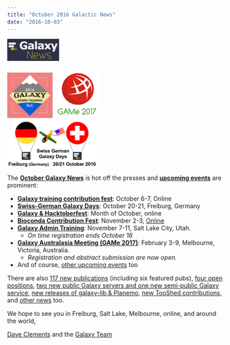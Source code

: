 ```yaml
---
title: "October 2016 Galactic News"
date: "2016-10-03"
---
```


<div class='right'>
<div class='right'><a href='/src/galaxy-updates/2016-10/index.md'><img src="/src/images/galaxy-logos/GalaxyNews.png" alt="Galaxy News" width=120 /></a></div><br />
<a href='/src/galaxy-updates/2016-10/index.md#galaxy-admin-training-november-7-11-salt-lake-city-utah'><img src="/src/images/logos/AdminTraining2016-500.png" alt="Galaxy Project Admin Training" width="105" /></a>
<a href='/src/galaxy-updates/2016-10/index.md#galaxy-australasia-meeting-game-2017-registration--abstract-submission-are-open'><img src="/src/images/logos/GAMeLogo200.png" alt="Galaxy Australasia Meeting 2017" width="105" /></a><br />
<div class='right'><a href='/src/galaxy-updates/2016-10/index.md#swiss-german-galaxy-days'><img src="/src/images/logos/SG2016T.V2_logo.png" alt="2016 Swiss German Galaxy Tour" width="210" /></a></div>
</div>

The **[October Galaxy News](/src/galaxy-updates/2016-10/index.md)** is hot off the presses and **[upcoming events](/src/galaxy-updates/2016-10/index.md#events)** are prominent:

* **[Galaxy training contribution fest](/src/galaxy-updates/2016-10/index.md#galaxy-training-contribution-fest-6-7-october-online)**: October 6-7, Online 
* **[Swiss-German Galaxy Days](/src/galaxy-updates/2016-10/index.md#swiss-german-galaxy-days)**: October 20-21, Freiburg, Germany
* **[Galaxy & Hacktoberfest](/src/galaxy-updates/2016-10/index.md#galaxy--hacktoberfest)**: Month of October, online
* **[Bioconda Contribution Fest](/src/galaxy-updates/2016-10/index.md#conda-conda-conda)**: November 2-3, [Online](https://github.com/bioconda/bioconda-recipes/issues/2277)
* **[Galaxy Admin Training](/src/galaxy-updates/2016-10/index.md#galaxy-admin-training-november-7-11-salt-lake-city-utah)**: November 7-11, Salt Lake City, Utah. 
  * *On time registration ends October 16*
* **[Galaxy Australasia Meeting (GAMe 2017)](/src/galaxy-updates/2016-10/index.md#galaxy-australasia-meeting-game-2017-registration--abstract-submission-are-open)**: February 3-9, Melbourne, Victoria, Australia. 
  * *Registration and abstract submission are now open.* 
* And of course, [other upcoming events](/src/galaxy-updates/2016-10/index.md#other-upcoming-events) too

There are also [117 new publications](/src/galaxy-updates/2016-10/index.md#new-publications) (including six featured pubs), [four open positions](/src/galaxy-updates/2016-10/index.md#whos-hiring), [two new public Galaxy servers and one new semi-public Galaxy service](/src/galaxy-updates/2016-10/index.md#public-galaxy-server-news), [new releases of galaxy-lib & Planemo](/src/galaxy-updates/2016-10/index.md#releases), [new TooShed contributions](/src/galaxy-updates/2016-10/index.md#toolshed-contributions), and [other news](/src/galaxy-updates/2016-10/index.md#other-news) too.

We hope to see you in Freiburg, Salt Lake, Melbourne, online, and around the world,

[Dave Clements](/src/people/dave-clements/index.md) and the [Galaxy Team](/src/galaxy-team/index.md)


